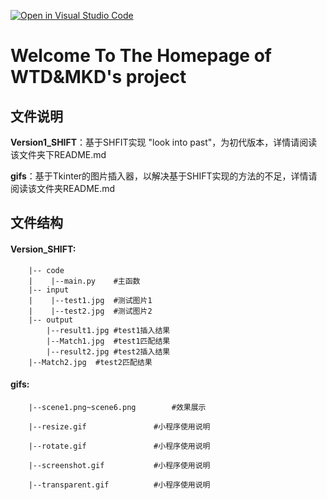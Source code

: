 [![Open in Visual Studio Code](https://classroom.github.com/assets/open-in-vscode-f059dc9a6f8d3a56e377f745f24479a46679e63a5d9fe6f495e02850cd0d8118.svg)](https://classroom.github.com/online_ide?assignment_repo_id=6409816&assignment_repo_type=AssignmentRepo)

# Welcome To The Homepage of WTD&MKD's project



## 文件说明

**Version1_SHIFT**：基于SHFIT实现 "look into past"，为初代版本，详情请阅读该文件夹下README.md		

**gifs**：基于Tkinter的图片插入器，以解决基于SHIFT实现的方法的不足，详情请阅读该文件夹README.md



## 文件结构

#### 	**Version_SHIFT:**

		|-- code
		|    |--main.py    #主函数
		|-- input
		|    |--test1.jpg  #测试图片1
		|    |--test2.jpg  #测试图片2
		|-- output
    		|--result1.jpg #test1插入结果
    		|--Match1.jpg  #test1匹配结果
    		|--result2.jpg #test2插入结果
   		|--Match2.jpg  #test2匹配结果



#### 	**gifs:**

		|--scene1.png~scene6.png		#效果展示

		|--resize.gif				#小程序使用说明

		|--rotate.gif				#小程序使用说明

		|--screenshot.gif			#小程序使用说明

		|--transparent.gif			#小程序使用说明


